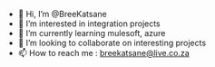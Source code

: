 - 👋 Hi, I’m @BreeKatsane
- 👀 I’m interested in integration projects
- 🌱 I’m currently learning mulesoft, azure 
- 💞️ I’m looking to collaborate on interesting projects
- 📫 How to reach me : breekatsane@live.co.za

<!---
BreeKatsane/BreeKatsane is a ✨ special ✨ repository because its `README.md` (this file) appears on your GitHub profile.
You can click the Preview link to take a look at your changes.
--->
